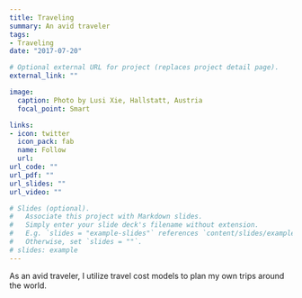 ```yaml
---
title: Traveling
summary: An avid traveler
tags:
- Traveling
date: "2017-07-20"

# Optional external URL for project (replaces project detail page).
external_link: ""

image:
  caption: Photo by Lusi Xie, Hallstatt, Austria
  focal_point: Smart

links:
- icon: twitter
  icon_pack: fab
  name: Follow
  url:
url_code: ""
url_pdf: ""
url_slides: ""
url_video: ""

# Slides (optional).
#   Associate this project with Markdown slides.
#   Simply enter your slide deck's filename without extension.
#   E.g. `slides = "example-slides"` references `content/slides/example-slides.md`.
#   Otherwise, set `slides = ""`.
# slides: example
---
```


As an avid traveler, I utilize travel cost models to plan my own trips around the world.
